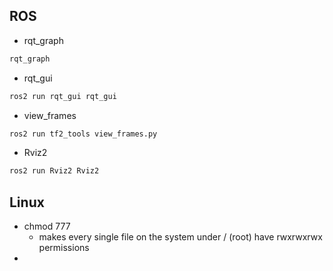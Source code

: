 ## ROS
- rqt_graph 
```bash
rqt_graph
```
- rqt_gui 
```bash
ros2 run rqt_gui rqt_gui
```
- view_frames 
```bash
ros2 run tf2_tools view_frames.py 
```
- Rviz2
```bash
ros2 run Rviz2 Rviz2
```


## Linux 
- chmod 777
	- makes every single file on the system under / (root) have rwxrwxrwx permissions 
- 